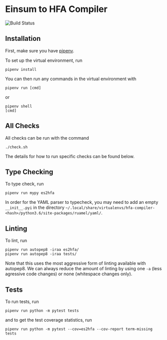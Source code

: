 # Einsum to HFA Compiler
![Build Status](https://github.com/FPSG-UIUC/hfa-compiler/actions/workflows/test.yml/badge.svg)


## Installation

First, make sure you have [pipenv](https://pipenv.pypa.io/en/latest/).

To set up the virtual environment, run
```
pipenv install
```

You can then run any commands in the virtual environment with
```
pipenv run [cmd]
```
or
```
pipenv shell
[cmd]
```

## All Checks

All checks can be run with the command
```
./check.sh
```
The details for how to run specific checks can be found below.

## Type Checking

To type check, run
```
pipenv run mypy es2hfa
```

In order for the YAML parser to typecheck, you may need to add an empty
`__init__.pyi` in the directory
`~/.local/share/virtualenvs/hfa-compiler-<hash>/python3.6/site-packages/ruamel/yaml/`.

## Linting

To lint, run
```
pipenv run autopep8 -iraa es2hfa/
pipenv run autopep8 -iraa tests/
```

Note that this uses the most aggressive form of linting available with
autopep8. We can always reduce the amount of linting by using one `-a` (less
agressive code changes) or none (whitespace changes only).


## Tests

To run tests, run
```
pipenv run python -m pytest tests
```
and to get the test coverage statistics, run
```
pipenv run python -m pytest --cov=es2hfa --cov-report term-missing tests
```
